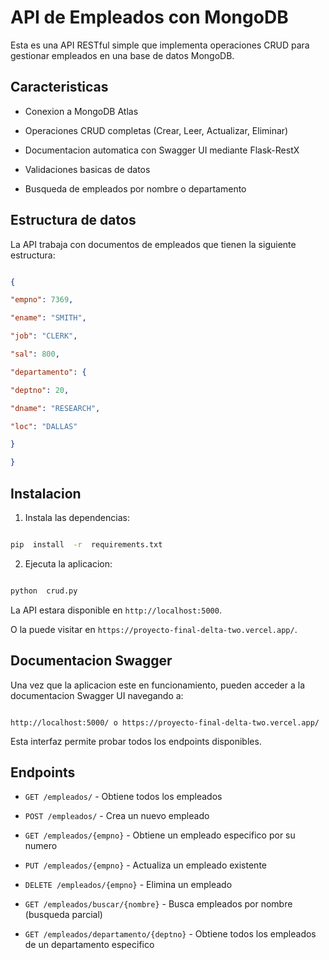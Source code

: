 
# API de Empleados con MongoDB

  

Esta es una API RESTful simple que implementa operaciones CRUD para gestionar empleados en una base de datos MongoDB.

  

## Caracteristicas

  

- Conexion a MongoDB Atlas

- Operaciones CRUD completas (Crear, Leer, Actualizar, Eliminar)

- Documentacion automatica con Swagger UI mediante Flask-RestX

- Validaciones basicas de datos

- Busqueda de empleados por nombre o departamento

  

## Estructura de datos

  

La API trabaja con documentos de empleados que tienen la siguiente estructura:

  

```json

{

"empno": 7369,

"ename": "SMITH",

"job": "CLERK",

"sal": 800,

"departamento": {

"deptno": 20,

"dname": "RESEARCH",

"loc": "DALLAS"

}

}

```

  

## Instalacion

  
1. Instala las dependencias:

  

```bash

pip  install  -r  requirements.txt

```

  

2. Ejecuta la aplicacion:

  

```bash

python  crud.py

```

  

La API estara disponible en `http://localhost:5000`.

O la puede visitar en `https://proyecto-final-delta-two.vercel.app/`.
  

## Documentacion Swagger

  

Una vez que la aplicacion este en funcionamiento, pueden acceder a la documentacion Swagger UI navegando a:

  

```

http://localhost:5000/ o https://proyecto-final-delta-two.vercel.app/

```

  

Esta interfaz permite probar todos los endpoints disponibles.

  

## Endpoints

  

-  `GET /empleados/` - Obtiene todos los empleados

-  `POST /empleados/` - Crea un nuevo empleado

-  `GET /empleados/{empno}` - Obtiene un empleado especifico por su numero

-  `PUT /empleados/{empno}` - Actualiza un empleado existente

-  `DELETE /empleados/{empno}` - Elimina un empleado

-  `GET /empleados/buscar/{nombre}` - Busca empleados por nombre (busqueda parcial)

-  `GET /empleados/departamento/{deptno}` - Obtiene todos los empleados de un departamento especifico

  

